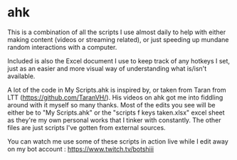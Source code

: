 # ahk

This is a combination of all the scripts I use almost daily to help with either making content (videos or streaming related), or just speeding up mundane random interactions with a computer.

Included is also the Excel document I use to keep track of any hotkeys I set, just as an easier and more visual way of understanding what is/isn't available.

A lot of the code in My Scripts.ahk is inspired by, or taken from Taran from LTT (https://github.com/TaranVH/). His videos on ahk got me into fiddling around with it myself so many thanks.
Most of the edits you see will be either be to "My Scripts.ahk" or the "scripts f keys taken.xlsx" excel sheet as they're my own personal works that I tinker with constantly. The other files are just scripts I've gotten from external sources.

You can watch me use some of these scripts in action live while I edit away on my bot account : https://www.twitch.tv/botshiii
